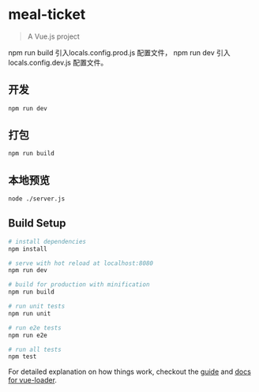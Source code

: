 # meal-ticket

> A Vue.js project

npm run build 引入locals.config.prod.js 配置文件，
npm run dev 引入locals.config.dev.js 配置文件。

## 开发
``` bash
npm run dev
```

## 打包
``` bash
npm run build
```

## 本地预览
``` bash
node ./server.js
```







## Build Setup

``` bash
# install dependencies
npm install

# serve with hot reload at localhost:8080
npm run dev

# build for production with minification
npm run build

# run unit tests
npm run unit

# run e2e tests
npm run e2e

# run all tests
npm test
```

For detailed explanation on how things work, checkout the [guide](http://vuejs-templates.github.io/webpack/) and [docs for vue-loader](http://vuejs.github.io/vue-loader).
